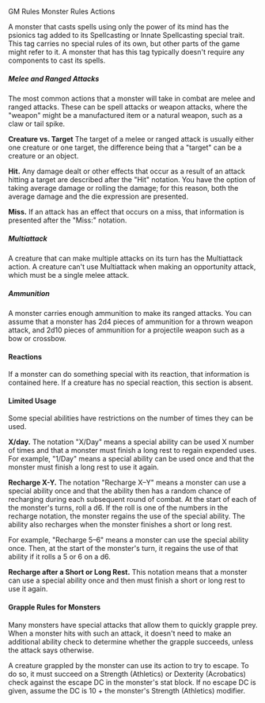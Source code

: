GM Rules
Monster Rules
Actions
<p>
  A monster that casts spells using only the power of its mind has the psionics tag added to its Spellcasting or Innate Spellcasting special trait. This tag carries no special rules of its own, but other parts of the game might refer to it. A monster that has this tag typically doesn't require any components to cast its spells.
</p>
<h5>Melee and Ranged Attacks</h5>
<p>
  The most common actions that a monster will take in combat are melee and ranged attacks. These can be spell attacks or weapon attacks, where the "weapon" might be a manufactured item or a natural weapon, such as a claw or tail spike.
</p>
<p>
  <strong>Creature vs. Target</strong> The target of a melee or ranged attack is usually either one creature or one target, the difference being that a "target" can be a creature or an object.
</p>
<p>
  <strong>Hit.</strong> Any damage dealt or other effects that occur as a result of an attack hitting a target are described after the "Hit" notation. You have the option of taking average damage or rolling the damage; for this reason, both the average damage and the die expression are presented.
</p>
<p>
  <strong>Miss.</strong> If an attack has an effect that occurs on a miss, that information is presented after the "Miss:" notation.
</p>
<h5>Multiattack</h5>
<p>
  A creature that can make multiple attacks on its turn has the Multiattack action. A creature can't use Multiattack when making an opportunity attack, which must be a single melee attack.
</p>
<h5>Ammunition</h5>
<p>
  A monster carries enough ammunition to make its ranged attacks. You can assume that a monster has 2d4 pieces of ammunition for a thrown weapon attack, and 2d10 pieces of ammunition for a projectile weapon such as a bow or crossbow.
</p>
<h4>Reactions</h4>
<p>
  If a monster can do something special with its reaction, that information is contained here. If a creature has no special reaction, this section is absent.
</p>
<h4>Limited Usage</h4>
<p>
  Some special abilities have restrictions on the number of times they can be used.
</p>
<p>
  <strong>X/day.</strong>  The notation "X/Day" means a special ability can be used X number of times and that a monster must finish a long rest to regain expended uses. For example, "1/Day" means a special ability can be used once and that the monster must finish a long rest to use it again.
</p>
<p>
  <strong>Recharge X-Y.</strong> The notation "Recharge X–Y" means a monster can use a special ability once and that the ability then has a random chance of recharging during each subsequent round of combat. At the start of each of the monster's turns, roll a d6. If the roll is one of the numbers in the recharge notation, the monster regains the use of the special ability. The ability also recharges when the monster finishes a short or long rest.
</p>
<p>
  For example, "Recharge 5–6" means a monster can use the special ability once. Then, at the start of the monster's turn, it regains the use of that ability if it rolls a 5 or 6 on a d6.
</p>
<p>
  <strong>Recharge after a Short or Long Rest.</strong> This notation means that a monster can use a special ability once and then must finish a short or long rest to use it again.
</p>
<h4>Grapple Rules for Monsters</h4>
<p>
  Many monsters have special attacks that allow them to quickly grapple prey. When a monster hits with such an attack, it doesn't need to make an additional ability check to determine whether the grapple succeeds, unless the attack says otherwise.
</p>
<p>
  A creature grappled by the monster can use its action to try to escape. To do so, it must succeed on a Strength (Athletics) or Dexterity (Acrobatics) check against the escape DC in the monster's stat block. If no escape DC is given, assume the DC is 10 + the monster's Strength (Athletics) modifier.
</p>